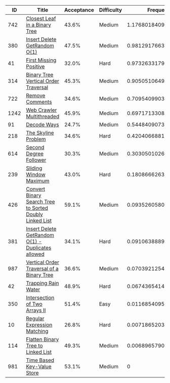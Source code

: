 |ID|Title|Acceptance|Difficulty|Frequency|
|----|-----|----|---|---|
|742|[Closest Leaf in a Binary Tree]( https://leetcode.com/problems/closest-leaf-in-a-binary-tree)|43.6%|Medium|1.1768018409410708|
|380|[Insert Delete GetRandom O(1)]( https://leetcode.com/problems/insert-delete-getrandom-o1)|47.5%|Medium|0.9812917663172286|
|41|[First Missing Positive]( https://leetcode.com/problems/first-missing-positive)|32.0%|Hard|0.9732633179401787|
|314|[Binary Tree Vertical Order Traversal]( https://leetcode.com/problems/binary-tree-vertical-order-traversal)|45.3%|Medium|0.9050510649594637|
|722|[Remove Comments]( https://leetcode.com/problems/remove-comments)|34.6%|Medium|0.7095409903356217|
|1242|[Web Crawler Multithreaded]( https://leetcode.com/problems/web-crawler-multithreaded)|45.9%|Medium|0.6971713308596708|
|91|[Decode Ways]( https://leetcode.com/problems/decode-ways)|24.7%|Medium|0.5448409073756266|
|218|[The Skyline Problem]( https://leetcode.com/problems/the-skyline-problem)|34.6%|Hard|0.42040668810636345|
|614|[Second Degree Follower]( https://leetcode.com/problems/second-degree-follower)|30.3%|Medium|0.3030501026800949|
|239|[Sliding Window Maximum]( https://leetcode.com/problems/sliding-window-maximum)|43.0%|Hard|0.18086662630782|
|426|[Convert Binary Search Tree to Sorted Doubly Linked List]( https://leetcode.com/problems/convert-binary-search-tree-to-sorted-doubly-linked-list)|59.1%|Medium|0.09352605801082346|
|381|[Insert Delete GetRandom O(1) - Duplicates allowed]( https://leetcode.com/problems/insert-delete-getrandom-o1-duplicates-allowed)|34.1%|Hard|0.09106388892287375|
|987|[Vertical Order Traversal of a Binary Tree]( https://leetcode.com/problems/vertical-order-traversal-of-a-binary-tree)|36.6%|Medium|0.070392125446596|
|42|[Trapping Rain Water]( https://leetcode.com/problems/trapping-rain-water)|48.9%|Hard|0.0674365414927314|
|350|[Intersection of Two Arrays II]( https://leetcode.com/problems/intersection-of-two-arrays-ii)|51.4%|Easy|0.01168540951877908|
|10|[Regular Expression Matching]( https://leetcode.com/problems/regular-expression-matching)|26.8%|Hard|0.0071865203293987245|
|114|[Flatten Binary Tree to Linked List]( https://leetcode.com/problems/flatten-binary-tree-to-linked-list)|49.3%|Medium|0.006896579059060353|
|981|[Time Based Key-Value Store]( https://leetcode.com/problems/time-based-key-value-store)|53.1%|Medium|0|
